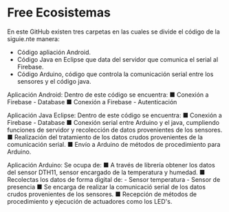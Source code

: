 # Free Ecosistemas
En este GitHub existen tres carpetas en las cuales se divide el código de la siguie.nte manera:
 - Código apliación Android.
 - Código Java en Eclipse que data del servidor que comunica el serial al Firebase.
 - Código Arduino, código que controla la comunicación serial entre los sensores y el código java.
 
Aplicación Android:
  Dentro de este código se encuentra:
    ■ Conexión a Firebase - Database
    ■ Conexión a Firebase - Autenticación 
    
Aplicación Java Eclipse:
  Dentro de este código se encuentra:
    ■ Conexión a Firebase - Database
    ■ Conexión serial entre Arduino y el java, cumpliendo funciones de servidor y recolección de datos provenientes de los sensores.
    ■ Realización del tratamiento de los datos crudos provenientes de la comunicación serial.
    ■ Envío a Arduino de métodos de procedimiento para Arduino.
    
Aplicación Arduino:
  Se ocupa de:
    ■ A través de librería obtener los datos del sensor DTH11, sensor encargado de la temperatura y humedad.
    ■ Recolectas los datos de forma digital de:
      - Sensor temperatura
      - Sensor de presencia
    ■ Se encarga de realizar la comunicació serial de los datos crudos provenientes de los sensores.
    ■ Recepción de métodos de procedimiento y ejecución de actuadores como los LED's.
